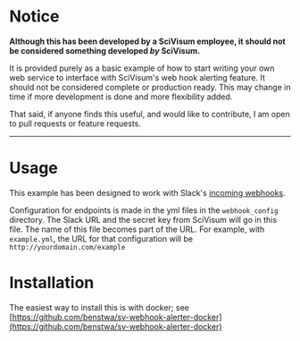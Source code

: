 # Notice

**Although this has been developed by a SciVisum employee, it should not be considered something developed _by_ SciVisum.**

It is provided purely as a basic example of how to start writing your own web service to interface with SciVisum's web hook alerting feature. It should not be considered complete or production ready. This may change in time if more development is done and more flexibility added.

That said, if anyone finds this useful, and would like to contribute, I am open to pull requests or  feature requests.

***

# Usage

This example has been designed to work with Slack's [incoming webhooks](https://api.slack.com/incoming-webhooks). 

Configuration for endpoints is made in the yml files in the `webhook_config` directory. The Slack URL and the secret key from SciVisum will go in this file. The name of this file becomes part of the URL. For example, with `example.yml`, the URL for that configuration will be `http://yourdomain.com/example`

# Installation

The easiest way to install this is with docker; see [https://github.com/benstwa/sv-webhook-alerter-docker](https://github.com/benstwa/sv-webhook-alerter-docker)

